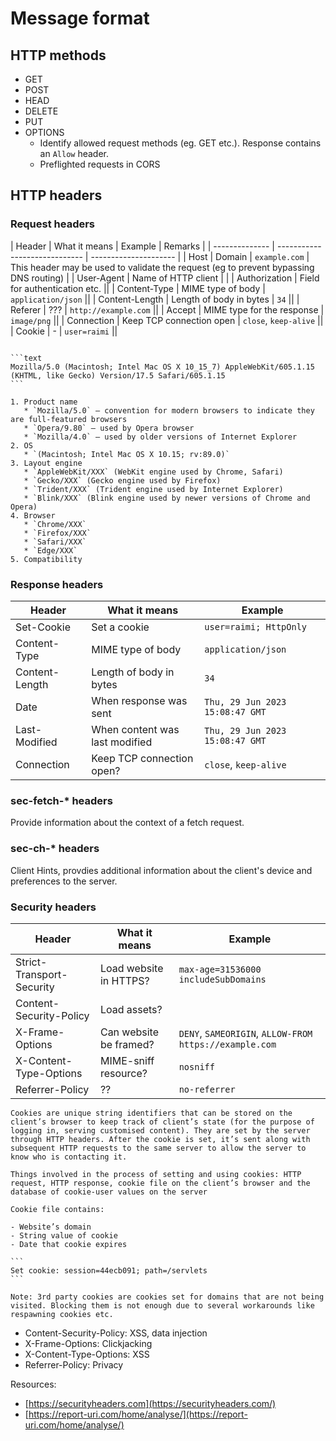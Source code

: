 # Message format

## HTTP methods

- GET
- POST
- HEAD
- DELETE
- PUT
- OPTIONS
  - Identify allowed request methods (eg. GET etc.). Response contains an `Allow` header.
  - Preflighted requests in CORS

## HTTP headers

### Request headers

| Header         | What it means                 | Example               | Remarks |
| -------------- | ----------------------------- | --------------------- |
| Host           | Domain                        | `example.com`         | This header may be used to validate the request (eg to prevent bypassing DNS routing) |
| User-Agent     | Name of HTTP client           | |
| Authorization  | Field for authentication etc. ||
| Content-Type   | MIME type of body             | `application/json`    ||
| Content-Length | Length of body in bytes       | `34`                  ||
| Referer        | ???                           | `http://example.com`  ||
| Accept         | MIME type for the response    | `image/png`           ||
| Connection     | Keep TCP connection open      | `close`, `keep-alive` ||
| Cookie         | -                             | `user=raimi`          ||

~~~admonish example title="User-Agent"

```text
Mozilla/5.0 (Macintosh; Intel Mac OS X 10_15_7) AppleWebKit/605.1.15 (KHTML, like Gecko) Version/17.5 Safari/605.1.15
```

1. Product name
   * `Mozilla/5.0` — convention for modern browsers to indicate they are full-featured browsers
   * `Opera/9.80` — used by Opera browser
   * `Mozilla/4.0` — used by older versions of Internet Explorer
2. OS
   * `(Macintosh; Intel Mac OS X 10.15; rv:89.0)`
3. Layout engine
   * `AppleWebKit/XXX` (WebKit engine used by Chrome, Safari)
   * `Gecko/XXX` (Gecko engine used by Firefox)
   * `Trident/XXX` (Trident engine used by Internet Explorer)
   * `Blink/XXX` (Blink engine used by newer versions of Chrome and Opera)
4. Browser
   * `Chrome/XXX`
   * `Firefox/XXX`
   * `Safari/XXX`
   * `Edge/XXX`
5. Compatibility
~~~~

### Response headers

| Header         | What it means                  | Example                         |
| -------------- | ------------------------------ | ------------------------------- |
| Set-Cookie     | Set a cookie                   | `user=raimi; HttpOnly`          |
| Content-Type   | MIME type of body              | `application/json`              |
| Content-Length | Length of body in bytes        | `34`                            |
| Date           | When response was sent         | `Thu, 29 Jun 2023 15:08:47 GMT` |
| Last-Modified  | When content was last modified | `Thu, 29 Jun 2023 15:08:47 GMT` |
| Connection     | Keep TCP connection open?      | `close`, `keep-alive`           |

### sec-fetch-* headers

Provide information about the context of a fetch request.

### sec-ch-* headers

Client Hints, provdies additional information about the client's device and preferences to the server.

### Security headers

| Header                    | What it means          | Example                                                |
| ------------------------- | ---------------------- | ------------------------------------------------------ |
| Strict-Transport-Security | Load website in HTTPS? | `max-age=31536000 includeSubDomains`                   |
| Content-Security-Policy   | Load assets?           |                                                        |
| X-Frame-Options           | Can website be framed? | `DENY`, `SAMEORIGIN`, `ALLOW-FROM https://example.com` |
| X-Content-Type-Options    | MIME-sniff resource?   | `nosniff`                                              |
| Referrer-Policy           | ??                     | `no-referrer`                                          |

~~~admonish note title="Cookie"
Cookies are unique string identifiers that can be stored on the client’s browser to keep track of client’s state (for the purpose of logging in, serving customised content). They are set by the server through HTTP headers. After the cookie is set, it’s sent along with subsequent HTTP requests to the same server to allow the server to know who is contacting it.

Things involved in the process of setting and using cookies: HTTP request, HTTP response, cookie file on the client’s browser and the database of cookie-user values on the server

Cookie file contains:

- Website’s domain
- String value of cookie
- Date that cookie expires

```
Set cookie: session=44ecb091; path=/servlets
```

Note: 3rd party cookies are cookies set for domains that are not being visited. Blocking them is not enough due to several workarounds like respawning cookies etc.
~~~


- Content-Security-Policy: XSS, data injection
- X-Frame-Options: Clickjacking
- X-Content-Type-Options: XSS
- Referrer-Policy: Privacy

Resources:
* [https://securityheaders.com](https://securityheaders.com/)
* [https://report-uri.com/home/analyse/](https://report-uri.com/home/analyse/)
